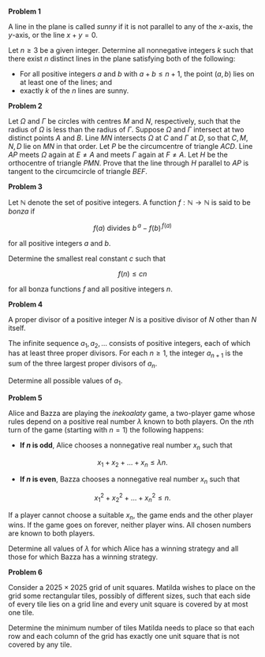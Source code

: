 **Problem 1**

A line in the plane is called *sunny* if it is not parallel to any of the $x$-axis, the $y$-axis, or the line $x+y=0$.

Let $n\ge 3$ be a given integer. Determine all nonnegative integers $k$ such that there exist $n$ distinct lines in the plane satisfying both of the following:

- For all positive integers $a$ and $b$ with $a+b\le n+1$, the point $(a,b)$ lies on at least one of the lines; and
- exactly $k$ of the $n$ lines are sunny.

**Problem 2**

Let $\Omega$ and $\Gamma$ be circles with centres $M$ and $N$, respectively, such that the radius of $\Omega$ is less than the radius of $\Gamma$. Suppose $\Omega$ and $\Gamma$ intersect at two distinct points $A$ and $B$. Line $MN$ intersects $\Omega$ at $C$ and $\Gamma$ at $D$, so that $C,M,N,D$ lie on $MN$ in that order. Let $P$ be the circumcentre of triangle $ACD$. Line $AP$ meets $\Omega$ again at $E\ne A$ and meets $\Gamma$ again at $F\ne A$. Let $H$ be the orthocentre of triangle $PMN$. Prove that the line through $H$ parallel to $AP$ is tangent to the circumcircle of triangle $BEF$.

**Problem 3**

Let $\mathbb{N}$ denote the set of positive integers. A function $f : \mathbb{N} \to \mathbb{N}$ is said to be *bonza* if

$$
f(a)\ \text{divides}\ b^{\,a} - f(b)^{\,f(a)}
$$

for all positive integers $a$ and $b$.

Determine the smallest real constant $c$ such that

$$
f(n) \le cn
$$

for all bonza functions $f$ and all positive integers $n$.

**Problem 4**

A proper divisor of a positive integer $N$ is a positive divisor of $N$ other than $N$ itself.

The infinite sequence $a_1, a_2, \dots$ consists of positive integers, each of which has at least three proper divisors. For each $n \ge 1$, the integer $a_{n+1}$ is the sum of the three largest proper divisors of $a_n$.

Determine all possible values of $a_1$.

**Problem 5**

Alice and Bazza are playing the *inekoalaty* game, a two-player game whose rules depend on a positive real number $\lambda$ known to both players.
On the *n*th turn of the game (starting with $n=1$) the following happens:

- **If $n$ is odd**, Alice chooses a nonnegative real number $x_n$ such that

$$
    x_1 + x_2 + \dots + x_n \le \lambda n.
$$

- **If $n$ is even**, Bazza chooses a nonnegative real number $x_n$ such that

$$
    x_1^{2} + x_2^{2} + \dots + x_n^{2} \le n.
$$

If a player cannot choose a suitable $x_n$, the game ends and the other player wins.
If the game goes on forever, neither player wins. All chosen numbers are known to both players.

Determine all values of $\lambda$ for which Alice has a winning strategy and all those for which Bazza has a winning strategy.

**Problem 6**

Consider a $2025 \times 2025$ grid of unit squares. Matilda wishes to place on the grid some rectangular tiles, possibly of different sizes, such that each side of every tile lies on a grid line and every unit square is covered by at most one tile.

Determine the minimum number of tiles Matilda needs to place so that each row and each column of the grid has exactly one unit square that is not covered by any tile.